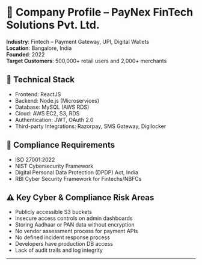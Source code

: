 # 📄 Company Profile – PayNex FinTech Solutions Pvt. Ltd.

**Industry**: Fintech – Payment Gateway, UPI, Digital Wallets  
**Location**: Bangalore, India  
**Founded**: 2022  
**Target Customers**: 500,000+ retail users and 2,000+ merchants

## 🧱 Technical Stack

- Frontend: ReactJS
- Backend: Node.js (Microservices)
- Database: MySQL (AWS RDS)
- Cloud: AWS EC2, S3, RDS
- Authentication: JWT, OAuth 2.0
- Third-party Integrations: Razorpay, SMS Gateway, Digilocker

## 🔐 Compliance Requirements

- ISO 27001:2022
- NIST Cybersecurity Framework
- Digital Personal Data Protection (DPDP) Act, India
- RBI Cyber Security Framework for Fintechs/NBFCs

## ⚠️ Key Cyber & Compliance Risk Areas

- Publicly accessible S3 buckets
- Insecure access controls on admin dashboards
- Storing Aadhaar or PAN data without encryption
- No vendor assessment process for payment APIs
- No defined incident response process
- Developers have production DB access
- Lack of audit trails and log integrity

---
